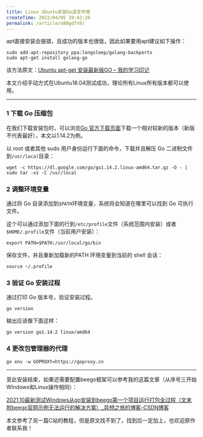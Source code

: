 ```yaml
---
title: Linux Ubuntu安装Go语言环境
createTime: 2022/04/05 19:42:26
permalink: /article/o80gdfn9/
---
```


apt直接安装会报错，且成功的版本也很低，因此如果要用apt建议如下操作：

```text
sudo add-apt-repository ppa:longsleep/golang-backports
sudo apt-get install golang-go
```

该方法原文：[Ubuntu apt-get 安装最新版GO – 我的学习印记](http://www.xuganggo.cn/?p=236)

本文介绍手动方式在Ubuntu18.04测试成功，理论所有Linux所有版本都可以使用。

---

### 1 下载 Go 压缩包

在我们下载安装包时，可以浏览[Go 官方下载页面](https://golang.org/dl/)下载一个相对较新的版本（新版不代表最好），本文以1.14.2为例。

以 root 或者其他 sudo 用户身份运行下面的命令，下载并且解压 Go 二进制文件到`/usr/local`目录：

```text
wget -c https://dl.google.com/go/go1.14.2.linux-amd64.tar.gz -O - | sudo tar -xz -C /usr/local
```

### 2 调整环境变量

通过将 Go 目录添加到`$PATH`环境变量，系统将会知道在哪里可以找到 Go 可执行文件。

这个可以通过添加下面的行到`/etc/profile`文件（系统范围内安装）或者`$HOME/.profile`文件（当前用户安装）：

```text
export PATH=$PATH:/usr/local/go/bin
```

保存文件，并且重新加载新的PATH 环境变量到当前的 shell 会话：

```text
source ~/.profile
```

### 3 验证 Go 安装过程

通过打印 Go 版本号，验证安装过程。

```text
go version
```

输出应该像下面这样：

```text
go version go1.14.2 linux/amd64
```

### 4 更改包管理器的代理

```text
go env -w GOPROXY=https://goproxy.cn
```

---

至此安装结束，如果还需要配置beego框架可以参考我的这篇文章（从序号三开始WIndows和Linux操作相同）：

[2021.10最新测试Windows从go安装到beego第一个项目运行打包全过程（文末附beego官网示例无法运行的解决方案）_异想之旅的博客-CSDN博客](https://blog.csdn.net/weixin_44495599/article/details/120585174)

本文参考了另一篇C站的教程，但是原文找不到了，找到后一定加上，也欢迎原作者联系我！
